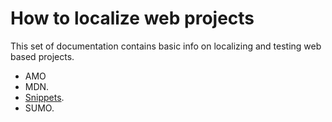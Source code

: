 # How to localize web projects

This set of documentation contains basic info on localizing and testing web based projects.

* AMO
* MDN.
* [Snippets](snippets.md).
* SUMO.
